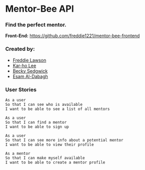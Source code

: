 # Mentor-Bee API

### Find the perfect mentor.

**Front-End:** https://github.com/freddie1221/mentor-bee-frontend

### Created by:

* [Freddie Lawson](https://github.com/freddie1221)
* [Kar-ho Lee](https://github.com/leekarho)
* [Becky Sedgwick](https://github.com/rebeccasedgwick)
* [Esam Al-Dabagh](https://github.com/EsamAl-Dabagh)

### User Stories

```
As a user
So that I can see who is available
I want to be able to see a list of all mentors
```

```
As a user
So that I can find a mentor
I want to be able to sign up
```

```
As a user 
So that I can see more info about a potential mentor
I want to be able to view their profile
```

```
As a mentor
So that I can make myself available
I want to be able to create a mentor profile 
```